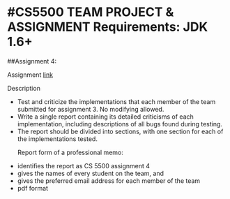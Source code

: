 #CS5500 TEAM PROJECT & ASSIGNMENT
Requirements: JDK 1.6+
======
##Assignment 4:
  <p> Assignment <a href="http://www.ccs.neu.edu/course/cs5500f14/assignment4.txt">link</a></p>
  <p>Description</p>
  <ul>
  <li> Test and criticize the implementations that each member of the team submitted for assignment 3. No modifying allowed.</li>
  <li> Write a single report containing its detailed criticisms of each implementation, including descriptions of all bugs found during testing.</li> 
  <li> The report should be divided into sections, with one section for each of the implementations tested.</li>
    
  <p>Report form of a professional memo:<p>
      <li> identifies the report as CS 5500 assignment 4</li>
      <li> gives the names of every student on the team, and</li>
      <li> gives the preferred email address for each member of the team</li>
      <li> pdf format</li>
